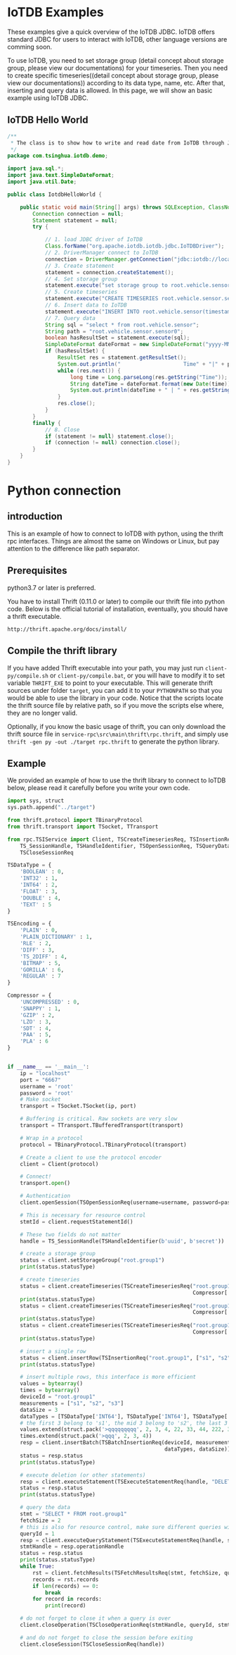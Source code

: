 <!--

    Licensed to the Apache Software Foundation (ASF) under one
    or more contributor license agreements.  See the NOTICE file
    distributed with this work for additional information
    regarding copyright ownership.  The ASF licenses this file
    to you under the Apache License, Version 2.0 (the
    "License"); you may not use this file except in compliance
    with the License.  You may obtain a copy of the License at

        http://www.apache.org/licenses/LICENSE-2.0

    Unless required by applicable law or agreed to in writing,
    software distributed under the License is distributed on an
    "AS IS" BASIS, WITHOUT WARRANTIES OR CONDITIONS OF ANY
    KIND, either express or implied.  See the License for the
    specific language governing permissions and limitations
    under the License.

-->

# IoTDB Examples

These examples give a quick overview of the IoTDB JDBC. IoTDB offers standard JDBC for users to interact with IoTDB, other language versions are comming soon.

To use IoTDB, you need to set storage group (detail concept about storage group, please view our documentations) for your timeseries. Then you need to create specific timeseries((detail concept about storage group, please view our documentations)) according to its data type, name, etc. After that, inserting and query data is allowed. In this page, we will show an basic example using IoTDB JDBC.

## IoTDB Hello World

``` JAVA
/**
 * The class is to show how to write and read date from IoTDB through JDBC
 */
package com.tsinghua.iotdb.demo;

import java.sql.*;
import java.text.SimpleDateFormat;
import java.util.Date;

public class IotdbHelloWorld {

	public static void main(String[] args) throws SQLException, ClassNotFoundException {
		Connection connection = null;
		Statement statement = null;
		try {

            // 1. load JDBC driver of IoTDB
            Class.forName("org.apache.iotdb.iotdb.jdbc.IoTDBDriver");
            // 2. DriverManager connect to IoTDB
            connection = DriverManager.getConnection("jdbc:iotdb://localhost:6667/", "root", "root");
            // 3. Create statement
            statement = connection.createStatement();
            // 4. Set storage group
            statement.execute("set storage group to root.vehicle.sensor");
            // 5. Create timeseries
            statement.execute("CREATE TIMESERIES root.vehicle.sensor.sensor0 WITH DATATYPE=DOUBLE, ENCODING=PLAIN");
            // 6. Insert data to IoTDB
            statement.execute("INSERT INTO root.vehicle.sensor(timestamp, sensor0) VALUES (2018/10/24 19:33:00, 142)");
            // 7. Query data
            String sql = "select * from root.vehicle.sensor";
            String path = "root.vehicle.sensor.sensor0";
            boolean hasResultSet = statement.execute(sql);
            SimpleDateFormat dateFormat = new SimpleDateFormat("yyyy-MM-dd HH:mm:ss.SSS");
            if (hasResultSet) {
                ResultSet res = statement.getResultSet();
                System.out.println("                    Time" + "|" + path);
                while (res.next()) {
                    long time = Long.parseLong(res.getString("Time"));
                    String dateTime = dateFormat.format(new Date(time));
                    System.out.println(dateTime + " | " + res.getString(path));
                }
                res.close();
            }
        }
        finally {
            // 8. Close
            if (statement != null) statement.close();
            if (connection != null) connection.close();
        }
    }
}


```

# Python connection
## introduction
This is an example of how to connect to IoTDB with python, using the thrift rpc interfaces. Things 
are almost the same on Windows or Linux, but pay attention to the difference like path separator.

## Prerequisites
python3.7 or later is preferred.

You have to install Thrift (0.11.0 or later) to compile our thrift file into python code. Below is the official
tutorial of installation, eventually, you should have a thrift executable.
```
http://thrift.apache.org/docs/install/
```

## Compile the thrift library
If you have added Thrift executable into your path, you may just run `client-py/compile.sh` or
 `client-py/compile.bat`, or you will have to modify it to set variable `THRIFT_EXE` to point to
your executable. This will generate thrift sources under folder `target`, you can add it to your
`PYTHONPATH` so that you would be able to use the library in your code. Notice that the scripts
locate the thrift source file by relative path, so if you move the scripts else where, they are
no longer valid.

Optionally, if you know the basic usage of thrift, you can only download the thrift source file in
`service-rpc\src\main\thrift\rpc.thrift`, and simply use `thrift -gen py -out ./target rpc.thrift` 
to generate the python library.

## Example
We provided an example of how to use the thrift library to connect to IoTDB below, please read it
carefully before you write your own code.
```python
import sys, struct
sys.path.append("../target")

from thrift.protocol import TBinaryProtocol
from thrift.transport import TSocket, TTransport

from rpc.TSIService import Client, TSCreateTimeseriesReq, TSInsertionReq, TSBatchInsertionReq, TSExecuteStatementReq,\
    TS_SessionHandle, TSHandleIdentifier, TSOpenSessionReq, TSQueryDataSet, TSFetchResultsReq, TSCloseOperationReq,\
    TSCloseSessionReq

TSDataType = {
    'BOOLEAN' : 0,
    'INT32' : 1,
    'INT64' : 2,
    'FLOAT' : 3,
    'DOUBLE' : 4,
    'TEXT' : 5
}

TSEncoding = {
    'PLAIN' : 0,
    'PLAIN_DICTIONARY' : 1,
    'RLE' : 2,
    'DIFF' : 3,
    'TS_2DIFF' : 4,
    'BITMAP' : 5,
    'GORILLA' : 6,
    'REGULAR' : 7
}

Compressor = {
    'UNCOMPRESSED' : 0,
    'SNAPPY' : 1,
    'GZIP' : 2,
    'LZO' : 3,
    'SDT' : 4,
    'PAA' : 5,
    'PLA' : 6
}


if __name__ == '__main__':
    ip = "localhost"
    port = "6667"
    username = 'root'
    password = 'root'
    # Make socket
    transport = TSocket.TSocket(ip, port)

    # Buffering is critical. Raw sockets are very slow
    transport = TTransport.TBufferedTransport(transport)

    # Wrap in a protocol
    protocol = TBinaryProtocol.TBinaryProtocol(transport)

    # Create a client to use the protocol encoder
    client = Client(protocol)

    # Connect!
    transport.open()

    # Authentication
    client.openSession(TSOpenSessionReq(username=username, password=password))

    # This is necessary for resource control
    stmtId = client.requestStatementId()

    # These two fields do not matter
    handle = TS_SessionHandle(TSHandleIdentifier(b'uuid', b'secret'))

    # create a storage group
    status = client.setStorageGroup("root.group1")
    print(status.statusType)

    # create timeseries
    status = client.createTimeseries(TSCreateTimeseriesReq("root.group1.s1", TSDataType['INT64'], TSEncoding['PLAIN'],
                                                           Compressor['UNCOMPRESSED']))
    print(status.statusType)
    status = client.createTimeseries(TSCreateTimeseriesReq("root.group1.s2", TSDataType['INT64'], TSEncoding['PLAIN'],
                                                           Compressor['UNCOMPRESSED']))
    print(status.statusType)
    status = client.createTimeseries(TSCreateTimeseriesReq("root.group1.s3", TSDataType['INT64'], TSEncoding['PLAIN'],
                                                           Compressor['UNCOMPRESSED']))
    print(status.statusType)

    # insert a single row
    status = client.insertRow(TSInsertionReq("root.group1", ["s1", "s2", "s3"], ["1", "11", "111"], 1, 1))
    print(status.statusType)

    # insert multiple rows, this interface is more efficient
    values = bytearray()
    times = bytearray()
    deviceId = "root.group1"
    measurements = ["s1", "s2", "s3"]
    dataSize = 3
    dataTypes = [TSDataType['INT64'], TSDataType['INT64'], TSDataType['INT64']]
    # the first 3 belong to 's1', the mid 3 belong to 's2', the last 3 belong to 's3'
    values.extend(struct.pack('>qqqqqqqqq', 2, 3, 4, 22, 33, 44, 222, 333, 444))
    times.extend(struct.pack('>qqq', 2, 3, 4))
    resp = client.insertBatch(TSBatchInsertionReq(deviceId, measurements, values, times,
                                                  dataTypes, dataSize))
    status = resp.status
    print(status.statusType)

    # execute deletion (or other statements)
    resp = client.executeStatement(TSExecuteStatementReq(handle, "DELETE FROM root.group1 where time < 2"))
    status = resp.status
    print(status.statusType)

    # query the data
    stmt = "SELECT * FROM root.group1"
    fetchSize = 2
    # this is also for resource control, make sure different queries will not use the same id at the same time
    queryId = 1
    resp = client.executeQueryStatement(TSExecuteStatementReq(handle, stmt))
    stmtHandle = resp.operationHandle
    status = resp.status
    print(status.statusType)
    while True:
        rst = client.fetchResults(TSFetchResultsReq(stmt, fetchSize, queryId)).queryDataSet
        records = rst.records
        if len(records) == 0:
            break
        for record in records:
            print(record)

    # do not forget to close it when a query is over
    client.closeOperation(TSCloseOperationReq(stmtHandle, queryId, stmtId))

    # and do not forget to close the session before exiting
    client.closeSession(TSCloseSessionReq(handle))

```
